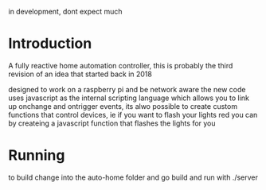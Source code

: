 in development, dont expect much

# Introduction
A fully reactive home automation controller, this is probably the third revision of an idea that started back in 2018

designed to work on a raspberry pi and be network aware the new code uses javascript as the internal scripting language which allows you to link up onchange and ontrigger events, its alwo possible to create custom functions that control devices, ie if you want to flash your lights red you can by createing a javascript function that flashes the lights for you

# Running

to build change into the auto-home folder and  go build and run with ./server

